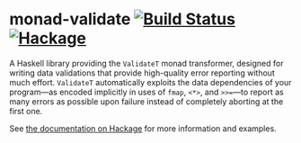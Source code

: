 # monad-validate [![Build Status](https://img.shields.io/github/actions/workflow/status/lexi-lambda/monad-validate/build.yml?branch=master)](https://github.com/lexi-lambda/monad-validate/actions/workflows/build.yml) [![Hackage](https://img.shields.io/badge/hackage-1.2.0.2-5e5184)][hackage]

A Haskell library providing the `ValidateT` monad transformer, designed for writing data validations that provide high-quality error reporting without much effort. `ValidateT` automatically exploits the data dependencies of your program—as encoded implicitly in uses of `fmap`, `<*>`, and `>>=`—to report as many errors as possible upon failure instead of completely aborting at the first one.

See [the documentation on Hackage][hackage] for more information and examples.

[hackage]: https://hackage.haskell.org/package/monad-validate
